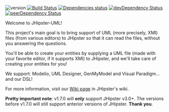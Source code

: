 ![version](https://badge.fury.io/js/jhipster-uml.svg)
[![Build Status](https://travis-ci.org/jhipster/jhipster-uml.svg?branch=master)](https://travis-ci.org/jhipster/jhipster-uml) [![Dependencies status](https://david-dm.org/jhipster/jhipster-uml.svg)](https://david-dm.org/jhipster/jhipster-uml)  [![devDependency Status](https://david-dm.org/jhipster/jhipster-uml/dev-status.svg)](https://david-dm.org/jhipster/jhipster-uml#info=devDependencies)  [![peerDependency Status](https://david-dm.org/jhipster/jhipster-uml/peer-status.svg)](https://david-dm.org/jhipster/jhipster-uml#info=peerDependencies)

Welcome to JHipster-UML!

This project's main goal is to bring support of UML (more precisely, XMI) files (from various editors) to JHipster so that it can read the files, without you answering the questions.

You'll be able to create your entities by supplying a UML file (made with your favorite editor, if it supports XMI) to JHipster, and we'll take care of creating your entities for you!

We support: Modelio, UML Designer, GenMyModel and Visual Paradigm... and our DSL!


For more information, visit our [Wiki page](https://jhipster.github.io/jhipster-uml/) in JHipster's wiki.

**Pretty important note**: v1.7.0 will **only** support JHipster v3.0+. The versions before v1.7.0 will still support anterior versions of JHipster.
**Thank you**.
